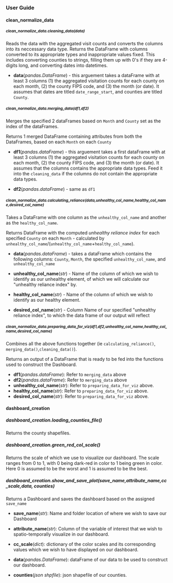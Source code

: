 ### User Guide

#### clean_normalize_data

##### <sub>clean_normalize_data.cleaning_data(data)</sub>

Reads the data with the aggregated visit counts and converts the columns into its neccessary data type. 
Returns the DataFrame with columns converted to its appropriate types and inappropriate values fixed. This includes converting counties to strings, filling them up with 0's if they are 4-digits long, and converting dates into datetimes. 

- **data**(*pandas.DataFrame*) - this arguement takes a dataFrame with at least 3 columns (1) the aggregated visitation counts for each county on each month, (2) the county FIPS code, and (3) the month (or date). It assumes that dates are titled ``date_range_start``, and counties are titled ``County``. 

##### <sub>clean_normalize_data.merging_data(df1,df2)</sub>

Merges the specified 2 dataFrames based on ``Month`` and ``County`` set as the index of the dataFrames. 

Returns 1 merged DataFrame containing attributes from both the DataFrames, based on each ``Month`` on each ``County``

- **df1**(*pandas.dataFrame*) - this arguement takes a first dataFrame with at least 3 columns (1) the aggregated visitation counts for each county on each month, (2) the county FIPS code, and (3) the month (or date). It assumes that the columns contains the appropriate data types. Feed it into the ``cleaning_data`` if the columns do not contain the appropriate data types. 

- **df2**(*pandas.dataFrame*) - same as ``df1``


##### <sub>clean_normalize_data.calculating_reliance(data,unhealthy_col_name,healthy_col_name,desired_col_name)</sub>

Takes a DataFrame with one column as the ``unhealthy_col_name`` and another as the ``healthy_col_name``. 

Returns DataFrame with the computed *unhealthy reliance index* for each specified ``County`` on each ``Month`` - calculated by ``unhealthy_col_name``/(``unhealthy_col_name``+``healthy_col_name``). 

- **data**(*pandas.dataFrame*) - takes a dataFrame which contains the following columns: ``County``, ``Month``, the specified ``unhealthy_col_name``, and ``unhealthy_col_name``

- **unhealthy_col_name**(*str*) - Name of the column of which we wish to identify as our unhealthy element, of which we will calculate our "unhealthy reliance index" by. 

- **healthy_col_name**(*str*) - Name of the column of which we wish to identify as our healthy element. 

- **desired_col_name**(*str*) - Column Name of our specified "unhealthy reliance index", to which the data frame of our output will reflect  


##### <sub>clean_normalize_data.preparing_data_for_viz(df1,df2,unhealthy_col_name,healthy_col_name,desired_col_name)</sub>

Combines all the above functions together (ie ``calculating_reliance()``, ``merging_data()``,``cleaning_data()``). 

Returns an output of a DataFrame that is ready to be fed into the functions used to construct the Dashboard. 

- **df1**(*pandas.dataFrame*): Refer to ``merging_data`` above
- **df2**(*pandas.dataFrame*): Refer to ``merging_data`` above
- **unhealthy_col_name**(*str*): Refer to ``preparing_data_for_viz`` above. 
- **healthy_col_name**(*str*): Refer to ``preparing_data_for_viz`` above. 
- **desired_col_name**(*str*): Refer to ``preparing_data_for_viz`` above. 



#### dashboard_creation

##### dashboard_creation.loading_counties_file()

Returns the county shapefiles. 

##### dashboard_creation.green_red_col_scale()

Returns the scale of which we use to visualize our dashboard. The scale ranges from 0 to 1, with 0 being dark-red in color to 1 being green in color. Here 0 is assumed to be the worst and 1 is assumed to be the best. 

##### dashboard_creation.show_and_save_plot(save_name,attribute_name,cc_scale,data, counties)

Returns a Dashboard and saves the dashboard based on the assigned ``save_name``

- **save_name**(*str*): Name and folder location of where we wish to save our Dashboard

- **attribute_name**(*str*): Column of the variable of interest that we wish to spatio-temporally visualize in our dashboard. 

- **cc_scale**(*dict*): dictionary of the color scales and its corresponding values which we wish to have displayed on our dashboard. 

- **data**(*pandas.DataFrame*): dataFrame of our data to be used to construct our dashboard. 

- **counties**(*json shpfile*): json shapefile of our counties. 



